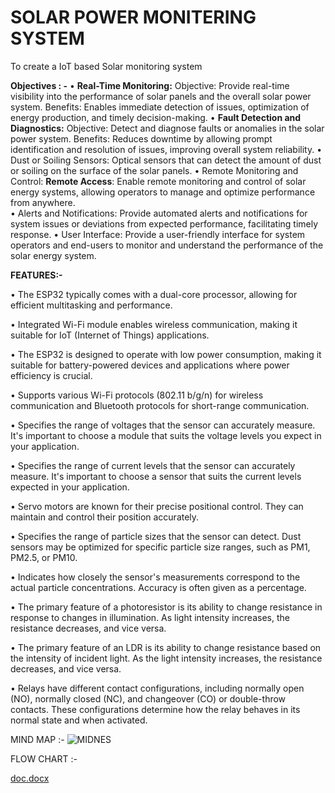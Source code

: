 
# SOLAR POWER MONITERING SYSTEM
To create a IoT based Solar monitoring system


**Objectives : -**
•	**Real-Time Monitoring:**  Objective: Provide real-time visibility into the performance of solar panels and the overall solar power system.  Benefits: Enables immediate detection of issues, optimization of energy production, and timely decision-making.
•	**Fault Detection and Diagnostics:**  Objective: Detect and diagnose faults or anomalies in the solar power system.   Benefits: Reduces downtime by allowing prompt identification and resolution of issues, improving overall system reliability.
•	Dust or Soiling Sensors: Optical sensors that can detect the amount of dust or soiling on the surface of the solar panels.
•	Remote Monitoring and Control:
**Remote Access**: Enable remote monitoring and control of solar energy systems, allowing operators to manage and optimize performance from anywhere.    
•	Alerts and Notifications: Provide automated alerts and notifications for system issues or deviations from expected performance, facilitating timely response.
•	User Interface: Provide a user-friendly interface for system operators and end-users to monitor and understand the performance of the solar energy system.


**FEATURES:-**

•	The ESP32 typically comes with a dual-core processor, allowing for efficient multitasking and performance.

•	Integrated Wi-Fi module enables wireless communication, making it suitable for IoT (Internet of Things) applications.

•	The ESP32 is designed to operate with low power consumption, making it suitable for battery-powered devices and applications where power efficiency is crucial.

•	Supports various Wi-Fi protocols (802.11 b/g/n) for wireless communication and Bluetooth protocols for short-range communication.

•	Specifies the range of voltages that the sensor can accurately measure. It's important to choose a module that suits the voltage levels you expect in your application.

•	Specifies the range of current levels that the sensor can accurately measure. It's important to choose a sensor that suits the current levels expected in your application.

•	Servo motors are known for their precise positional control. They can maintain and control their position accurately.

•	Specifies the range of particle sizes that the sensor can detect. Dust sensors may be optimized for specific particle size ranges, such as PM1, PM2.5, or PM10.

•	Indicates how closely the sensor's measurements correspond to the actual particle concentrations. Accuracy is often given as a percentage.

•	The primary feature of a photoresistor is its ability to change resistance in response to changes in illumination. As light intensity increases, the resistance decreases, and vice versa.

•	The primary feature of an LDR is its ability to change resistance based on the intensity of incident light. As the light intensity increases, the resistance decreases, and vice versa.

•	Relays have different contact configurations, including normally open (NO), normally closed (NC), and changeover (CO) or double-throw contacts. These configurations determine how the relay behaves in its normal state and when activated.


MIND MAP :-
![MIDNES](https://github.com/Sujandb/Solar-power-monitering-system-IOT-project/assets/109717277/ae7bafc3-33ca-47f0-8d52-96f71a2920fa)



FLOW CHART :-

[doc.docx](https://github.com/Sujandb/Solar-power-monitering-system-IOT-project/files/13379133/doc.docx)




     




